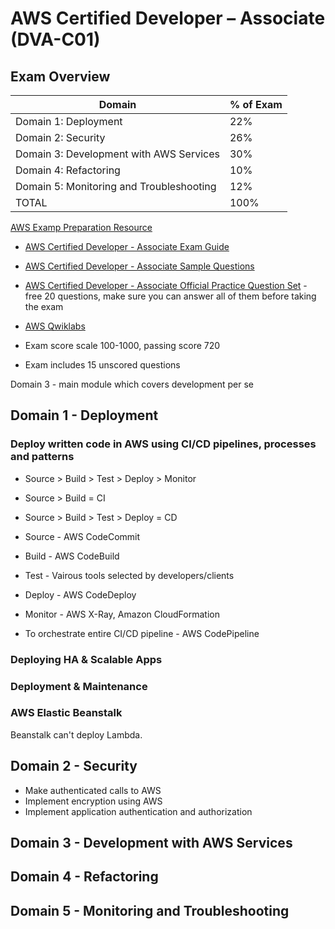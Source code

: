 # AWS Certified Developer – Associate (DVA-C01)

## Exam Overview


| Domain                                   | % of Exam |
|------------------------------------------|-----------|
| Domain 1: Deployment                     | 22%       |
| Domain 2: Security                       | 26%       |
| Domain 3: Development with AWS Services  | 30%       |
| Domain 4: Refactoring                    | 10%       |
| Domain 5: Monitoring and Troubleshooting | 12%       |
| TOTAL                                    | 100%      |

[AWS Examp Preparation Resource](https://aws.amazon.com/certification/certified-developer-associate/?c=sec&sec=resources)

  * [AWS Certified Developer - Associate Exam Guide](https://d1.awsstatic.com/training-and-certification/docs-dev-associate/AWS-Certified-Developer-Associate_Exam-Guide.pdf)
  * [AWS Certified Developer - Associate Sample Questions](https://d1.awsstatic.com/training-and-certification/docs-dev-associate/AWS-Certified-Developer-Associate_Sample-Questions.pdf) 
  * [AWS Certified Developer - Associate Official Practice Question Set](https://explore.skillbuilder.aws/learn/catalog?ctldoc-catalog-0=se-%22AWS%20Certification%20Official%20Practice%20Question%20Sets%22?da=sec&sec=prep) - free 20 questions, make sure you can answer all of them before taking the exam
  * [AWS Qwiklabs](https://aws.qwiklabs.com/)

* Exam score scale 100-1000, passing score 720
* Exam includes 15 unscored questions

Domain 3 - main module which covers development per se

## Domain 1 - Deployment

### Deploy written code in AWS using CI/CD pipelines, processes and patterns

- Source > Build > Test > Deploy > Monitor
 - Source > Build = CI
 - Source > Build > Test > Deploy = CD

- Source - AWS CodeCommit
- Build - AWS CodeBuild
- Test - Vairous tools selected by developers/clients
- Deploy - AWS CodeDeploy
- Monitor - AWS X-Ray, Amazon CloudFormation

- To orchestrate entire CI/CD pipeline - AWS CodePipeline

### Deploying HA & Scalable Apps

### Deployment & Maintenance

### AWS Elastic Beanstalk

Beanstalk can't deploy Lambda.

## Domain 2 - Security

- Make authenticated calls to AWS
- Implement encryption using AWS
- Implement application authentication and authorization

## Domain 3 - Development with AWS Services

## Domain 4 - Refactoring

## Domain 5 - Monitoring and Troubleshooting
